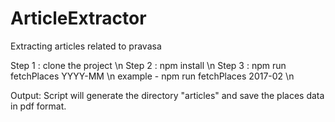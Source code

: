 # ArticleExtractor
Extracting articles related to pravasa

Step 1 : clone the project \n
Step 2 : npm install \n
Step 3 : npm run fetchPlaces YYYY-MM \n
  example - npm run fetchPlaces 2017-02 \n

Output: Script will generate the directory "articles" and save the places data in pdf format.
